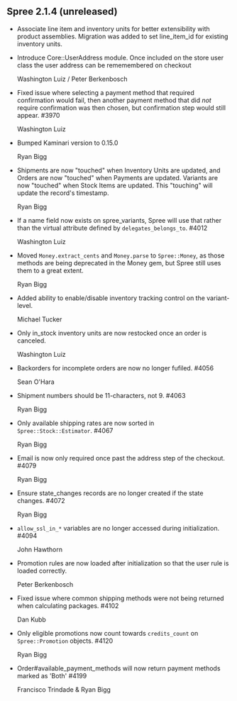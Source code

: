 ## Spree 2.1.4 (unreleased) ##

*   Associate line item and inventory units for better extensibility with
    product assemblies. Migration was added to set line_item_id for existing
    inventory units.

* Introduce Core::UserAddress module. Once included on the store user class the user address can be rememembered on checkout

    Washington Luiz / Peter Berkenbosch

* Fixed issue where selecting a payment method that required confirmation would fail, then another payment method that did *not* require confirmation was then chosen, but confirmation step would still appear. #3970

    Washington Luiz

* Bumped Kaminari version to 0.15.0

    Ryan Bigg

* Shipments are now "touched" when Inventory Units are updated, and Orders are now "touched" when Payments are updated. Variants are now "touched" when Stock Items are updated. This "touching" will update the record's timestamp.
  
    Ryan Bigg

* If a name field now exists on spree_variants, Spree will use that rather than the virtual attribute defined by `delegates_belongs_to`. #4012

    Washington Luiz

* Moved `Money.extract_cents` and `Money.parse` to `Spree::Money`, as those methods are being deprecated in the Money gem, but Spree still uses them to a great extent.

    Ryan Bigg

* Added ability to enable/disable inventory tracking control on the variant-level.

    Michael Tucker

* Only in_stock inventory units are now restocked once an order is canceled.

    Washington Luiz

* Backorders for incomplete orders are now no longer fufiled. #4056

    Sean O'Hara

* Shipment numbers should be 11-characters, not 9. #4063

    Ryan Bigg

* Only available shipping rates are now sorted in `Spree::Stock::Estimator`. #4067

    Ryan Bigg

* Email is now only required once past the address step of the checkout. #4079

    Ryan Bigg

* Ensure state_changes records are no longer created if the state changes. #4072

    Ryan Bigg

* `allow_ssl_in_*` variables are no longer accessed during initialization. #4094

    John Hawthorn

* Promotion rules are now loaded after initialization so that the user rule is loaded correctly. 

    Peter Berkenbosch

* Fixed issue where common shipping methods were not being returned when calculating packages. #4102

    Dan Kubb

* Only eligible promotions now count towards `credits_count` on `Spree::Promotion` objects. #4120

    Ryan Bigg

* Order#available_payment_methods will now return payment methods marked as 'Both' #4199

    Francisco Trindade & Ryan Bigg

